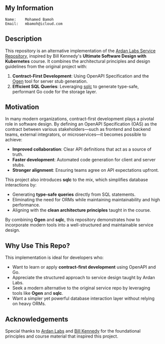 ## My Information

```
Name:    Mohamed Bamoh  
Email:   mbamoh@icloud.com 
```

## Description

This repository is an alternative implementation of
the [Ardan Labs Service Repository](https://github.com/ardanlabs/service), inspired by Bill Kennedy's **Ultimate
Software Design with Kubernetes** course. It combines the architectural principles and design guidelines from the
original project with:

1. **Contract-First Development**: Using OpenAPI Specification and the [Ogen](https://github.com/ogen-go/ogen) tool for
   server stub generation.
2. **Efficient SQL Queries**: Leveraging [sqlc](https://sqlc.dev/) to generate type-safe, performant Go code for the
   storage layer.

## Motivation

In many modern organizations, contract-first development plays a pivotal role in software design. By defining an OpenAPI
Specification (OAS) as the contract between various stakeholders—such as frontend and backend teams, external
integrators, or microservices—it becomes possible to achieve:

- **Improved collaboration**: Clear API definitions that act as a source of truth.
- **Faster development**: Automated code generation for client and server stubs.
- **Stronger alignment**: Ensuring teams agree on API expectations upfront.

This project also introduces **sqlc** to the mix, which simplifies database interactions by:

- Generating **type-safe queries** directly from SQL statements.
- Eliminating the need for ORMs while maintaining maintainability and high performance.
- Aligning with the **clean architecture principles** taught in the course.

By combining **Ogen** and **sqlc**, this repository demonstrates how to incorporate modern tools into a well-structured
and maintainable service design.

## Why Use This Repo?

This implementation is ideal for developers who:

- Want to learn or apply **contract-first development** using OpenAPI and Go.
- Appreciate the structured approach to service design taught by Ardan Labs.
- Seek a modern alternative to the original service repo by leveraging tools like **Ogen** and **sqlc**.
- Want a simpler yet powerful database interaction layer without relying on heavy ORMs.

## Acknowledgements

Special thanks to [Ardan Labs](https://github.com/ardanlabs/service)
and [Bill Kennedy](https://github.com/ardan-bkennedy) for the foundational principles and course material that inspired
this project.
